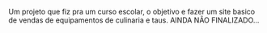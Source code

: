 Um projeto que fiz pra um curso escolar, o objetivo e fazer um site basico de vendas de equipamentos de culinaria e taus.
AINDA NÃO FINALIZADO...
